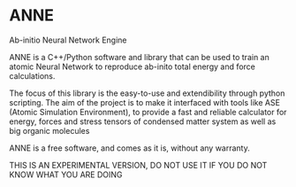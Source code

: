 # ANNE
Ab-initio Neural Network Engine

ANNE is a C++/Python software and library that can be used to train an atomic Neural Network 
to reproduce ab-inito total energy and force calculations.

The focus of this library is the easy-to-use and extendibility through python scripting. 
The aim of the project is to make it interfaced with tools like ASE (Atomic Simulation Environment),
to provide a fast and reliable calculator for energy, forces and stress tensors of condensed matter system as well as big organic molecules 

ANNE is a free software, and comes as it is, without any warranty.

THIS IS AN EXPERIMENTAL VERSION, DO NOT USE IT IF YOU DO NOT KNOW WHAT YOU ARE DOING

